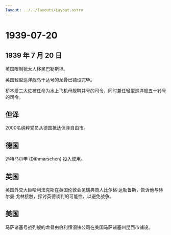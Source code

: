 ```yaml
---
layout: ../../layouts/Layout.astro
---
```


# 1939-07-20

## 1939 年 7 月 20 日

英国限制犹太人移民巴勒斯坦。

英国轻型巡洋舰乌干达号的龙骨已铺设完毕。

桥本爱二大佐被任命为水上飞机母舰鸭井号的司令，同时兼任轻型巡洋舰五十铃号的司令。

## 但泽

2000名纳粹党员从德国抵达但泽自由市。

## 德国

迪特马尔申 (Dithmarschen) 投入使用。

## 英国

英国外交大臣哈利法克斯在英国伦敦会见瑞典商人比尔格·达勒鲁斯，告诉他与赫尔曼·戈林接触，探讨英德谈判的可能性，以避免战争。

## 美国

马萨诸塞号战列舰的龙骨由伯利恒钢铁公司在美国马萨诸塞州昆西市铺设。